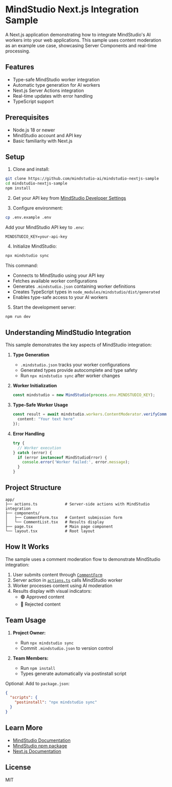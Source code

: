# MindStudio Next.js Integration Sample

A Next.js application demonstrating how to integrate MindStudio's AI workers into your web applications. This sample uses content moderation as an example use case, showcasing Server Components and real-time processing.

## Features

- Type-safe MindStudio worker integration
- Automatic type generation for AI workers
- Next.js Server Actions integration
- Real-time updates with error handling
- TypeScript support

## Prerequisites

- Node.js 18 or newer
- MindStudio account and API key
- Basic familiarity with Next.js

## Setup

1. Clone and install:

```bash
git clone https://github.com/mindstudio-ai/mindstudio-nextjs-sample
cd mindstudio-nextjs-sample
npm install
```

2. Get your API key from [MindStudio Developer Settings](https://app.mindstudio.ai/workspace/settings/developer?page=api-keys)

3. Configure environment:

```bash
cp .env.example .env
```

Add your MindStudio API key to `.env`:

```
MINDSTUDIO_KEY=your-api-key
```

4. Initialize MindStudio:

```bash
npx mindstudio sync
```

This command:

- Connects to MindStudio using your API key
- Fetches available worker configurations
- Generates `.mindstudio.json` containing worker definitions
- Creates TypeScript types in `node_modules/mindstudio/dist/generated`
- Enables type-safe access to your AI workers

5. Start the development server:

```bash
npm run dev
```

## Understanding MindStudio Integration

This sample demonstrates the key aspects of MindStudio integration:

1. **Type Generation**
   - `.mindstudio.json` tracks your worker configurations
   - Generated types provide autocomplete and type safety
   - Run `npx mindstudio sync` after worker changes

2. **Worker Initialization**

   ```typescript
   const mindstudio = new MindStudio(process.env.MINDSTUDIO_KEY);
   ```

3. **Type-Safe Worker Usage**

   ```typescript
   const result = await mindstudio.workers.ContentModerator.verifyComment({
     content: "Your text here"
   });
   ```

4. **Error Handling**

   ```typescript
   try {
     // Worker execution
   } catch (error) {
     if (error instanceof MindStudioError) {
       console.error('Worker failed:', error.message);
     }
   }
   ```

## Project Structure

```
app/
├── actions.ts            # Server-side actions with MindStudio integration
├── components/
│   ├── CommentForm.tsx   # Content submission form
│   └── CommentList.tsx   # Results display
├── page.tsx              # Main page component
└── layout.tsx            # Root layout
```

## How It Works

The sample uses a comment moderation flow to demonstrate MindStudio integration:

1. User submits content through [`CommentForm`](./app/components/CommentForm.tsx)
2. Server action in [`actions.ts`](./app/actions.ts) calls MindStudio worker
3. Worker processes content using AI moderation
4. Results display with visual indicators:
   - 🟢 Approved content
   - 🔴 Rejected content

## Team Usage

1. **Project Owner:**
   - Run `npx mindstudio sync`
   - Commit `.mindstudio.json` to version control

2. **Team Members:**
   - Run `npm install`
   - Types generate automatically via postinstall script

Optional: Add to `package.json`:

```json
{
  "scripts": {
    "postinstall": "npx mindstudio sync"
  }
}
```

## Learn More

- [MindStudio Documentation](https://docs.mindstudio.ai)
- [MindStudio npm package](https://www.npmjs.com/package/mindstudio)
- [Next.js Documentation](https://nextjs.org/docs)

## License

MIT
